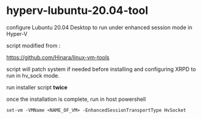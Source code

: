 # hyperv-lubuntu-20.04-tool
configure Lubuntu 20.04 Desktop to run under enhanced session mode in Hyper-V


script modified from :

https://github.com/Hinara/linux-vm-tools


script will patch system if needed before installing and configuring XRPD to run in hv_sock mode.

run installer script **twice**

once the installation is complete, run in host powershell 


```
set-vm -VMName <NAME_OF_VM> -EnhancedSessionTransportType HvSocket
```
